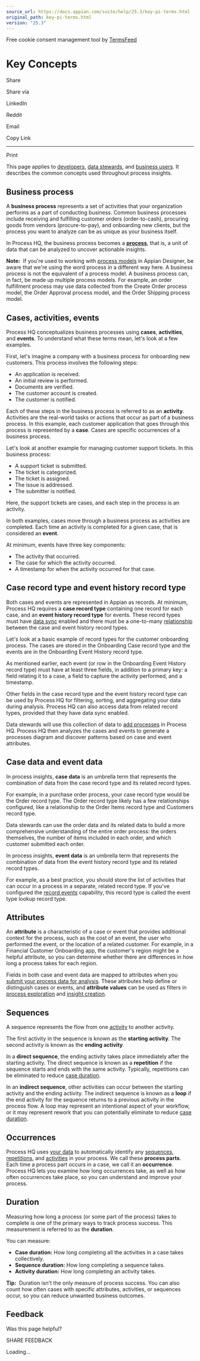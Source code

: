 ```yaml
---
source_url: https://docs.appian.com/suite/help/25.3/key-pi-terms.html
original_path: key-pi-terms.html
version: "25.3"
---
```


Free cookie consent management tool by [TermsFeed](https://www.termsfeed.com/)

# Key Concepts

Share

Share via

LinkedIn

Reddit

Email

Copy Link

* * *

Print

This page applies to [developers](processhq.html#who-can-use-process-hq), [data stewards](processhq.html#-data-stewards), and [business users](processhq.html#who-can-use-process-hq). It describes the common concepts used throughout process insights.

## Business process

A **business process** represents a set of activities that your organization performs as a part of conducting business. Common business processes include receiving and fulfilling customer orders (order-to-cash), procuring goods from vendors (procure-to-pay), and onboarding new clients, but the process you want to analyze can be as unique as your business itself.

In Process HQ, the business process becomes a [**process**](add-process.html#what-is-a-process), that is, a unit of data that can be analyzed to uncover actionable insights.

**Note:**  If you're used to working with [process models](process-model-object.html) in Appian Designer, be aware that we're using the word process in a different way here. A business process is not the equivalent of a process model. A business process can, in fact, be made up multiple process models. For example, an order fulfillment process may use data collected from the Create Order process model, the Order Approval process model, and the Order Shipping process model.

## Cases, activities, events

Process HQ conceptualizes business processes using **cases**, **activities**, and **events**. To understand what these terms mean, let's look at a few examples.

First, let's imagine a company with a business process for onboarding new customers. This process involves the following steps:

-   An application is received.
-   An initial review is performed.
-   Documents are verified.
-   The customer account is created.
-   The customer is notified.

Each of these steps in the business process is referred to as an **activity**. Activities are the real-world tasks or actions that occur as part of a business process. In this example, each customer application that goes through this process is represented by a **case**. Cases are specific occurrences of a business process.

Let's look at another example for managing customer support tickets. In this business process:

-   A support ticket is submitted.
-   The ticket is categorized.
-   The ticket is assigned.
-   The issue is addressed.
-   The submitter is notified.

Here, the support tickets are cases, and each step in the process is an activity.

In both examples, cases move through a business process as activities are completed. Each time an activity is completed for a given case, that is considered an **event**.

At minimum, events have three key components:

-   The activity that occurred.
-   The case for which the activity occurred.
-   A timestamp for when the activity occurred for that case.

## Case record type and event history record type

Both cases and events are represented in Appian as records. At minimum, Process HQ requires a **case record type** containing one record for each case, and an **event history record type** for events. These record types must have [data sync](records-data-sync.html) enabled and there must be a one-to-many [relationship](record-type-relationships.html) between the case and event history record types.

Let's look at a basic example of record types for the customer onboarding process. The cases are stored in the Onboarding Case record type and the events are in the Onboarding Event History record type.

As mentioned earlier, each event (or row in the Onboarding Event History record type) must have at least three fields, in addition to a primary key: a field relating it to a case, a field to capture the activity performed, and a timestamp.

Other fields in the case record type and the event history record type can be used by Process HQ for filtering, sorting, and aggregating your data during analysis. Process HQ can also access data from related record types, provided that they have data sync enabled.

Data stewards will use this collection of data to [add processes](add-process.html) in Process HQ. Process HQ then analyzes the cases and events to generate a processes diagram and discover patterns based on case and event attributes.

## Case data and event data

In process insights, **case data** is an umbrella term that represents the combination of data from the case record type and its related record types.

For example, in a purchase order process, your case record type would be the Order record type. The Order record type likely has a few relationships configured, like a relationship to the Order Items record type and Customers record type.

Data stewards can use the order data and its related data to build a more comprehensive understanding of the entire order process: the orders themselves, the number of items included in each order, and which customer submitted each order.

In process insights, **event data** is an umbrella term that represents the combination of data from the event history record type and its related record types.

For example, as a best practice, you should store the list of activities that can occur in a process in a separate, related record type. If you've configured the [record events](record-events.html) capability, this record type is called the event type lookup record type.

## Attributes

An **attribute** is a characteristic of a case or event that provides additional context for the process, such as the cost of an event, the user who performed the event, or the location of a related customer. For example, in a Financial Customer Onboarding app, the customer's region might be a helpful attribute, so you can determine whether there are differences in how long a process takes for each region.

Fields in both case and event data are mapped to attributes when you [submit your process data for analysis](add-process.html). These attributes help define or distinguish cases or events, and **attribute values** can be used as filters in [process exploration](explore.html) and [insight creation](investigate.html).

## Sequences

A sequence represents the flow from one [activity](#cases-activities-events) to another activity.

The first activity in the sequence is known as the **starting activity**. The second activity is known as the **ending activity**.

In a **direct sequence**, the ending activity takes place immediately after the starting activity. The direct sequence is known as a **repetition** if the sequence starts and ends with the same activity. Typically, repetitions can be eliminated to reduce [case duration](#duration).

In an **indirect sequence**, other activities can occur between the starting activity and the ending activity. The indirect sequence is known as a **loop** if the end activity for the sequence returns to a previous activity in the process flow. A loop may represent an intentional aspect of your workflow, or it may represent rework that you can potentially eliminate to reduce [case duration](#duration).

## Occurrences

Process HQ uses [your data](capture-process-data.html#overview) to automatically identify any [sequences](#sequences), [repetitions](#sequences), and [activities](key-pi-terms.html#cases-activities-events) in your process. We call these **process parts**. Each time a process part occurs in a case, we call it an **occurrence**. Process HQ lets you examine how long occurrences take, as well as how often occurrences take place, so you can understand and improve your process.

## Duration

Measuring how long a process (or some part of the process) takes to complete is one of the primary ways to track process success. This measurement is referred to as the **duration**.

You can measure:

-   **Case duration:** How long completing all the activities in a case takes collectively.
-   **Sequence duration:** How long completing a sequence takes.
-   **Activity duration:** How long completing an activity takes.

**Tip:**  Duration isn't the only measure of process success. You can also count how often cases with specific attributes, activities, or sequences occur, so you can reduce unwanted business outcomes.

## Feedback

Was this page helpful?

SHARE FEEDBACK

Loading...